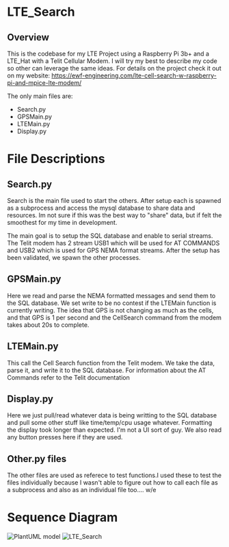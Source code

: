 # LTE_Search
## Overview
This is the codebase for my LTE Project using a Raspberry Pi 3b+ and a LTE_Hat with a Telit Cellular Modem. I will try my best to describe my code so other can leverage the same ideas. For details on the project check it out on my website:
https://ewf-engineering.com/lte-cell-search-w-raspberry-pi-and-mpice-lte-modem/

The only main files are:
 * Search.py
 * GPSMain.py
 * LTEMain.py
 * Display.py

# File Descriptions
## Search.py
Search is the main file used to start the others. After setup each is spawned as a subprocess and access the mysql database to share data and resources. Im not sure if this was the best way to "share" data, but if felt the smoothest for my time in development.

The main goal is to setup the SQL database and enable to serial streams. The Telit modem has 2 stream USB1 which will be used for AT COMMANDS and USB2 which is used for GPS NEMA format streams. After the setup has been validated, we spawn the other processes. 

## GPSMain.py
Here we read and parse the NEMA formatted messages and send them to the SQL database. We set write to be no contest if the LTEMain function is currently writing. The idea that GPS is not changing as much as the cells, and that GPS is 1 per second and the CellSearch command from the modem takes about 20s to complete.

## LTEMain.py
This call the Cell Search function from the Telit modem. We take the data, parse it, and write it to the SQL database. For information about the AT Commands refer to the Telit documentation

## Display.py
Here we just pull/read whatever data is being writting to the SQL database and pull some other stuff like time/temp/cpu usage whatever. Formatting the display took longer than expected. I'm not a UI sort of guy. We also read any button presses here if they are used. 

## Other.py files
The other files are used as referece to test functions.I used these to test the files individually because I wasn't able to figure out how to call each file as a subprocess and also as an individual file too.... w/e 

# Sequence Diagram
![PlantUML model](http://plantuml.com:80/plantuml/svg/VP4_JyCm4CNtVegR41r0AcC6L4Y1fPKAQJUMQt85I_vZ-MnGlptNn0gnLF1qrdltydlnaYE6c8oUoV4ogbPvj14Qmj1-tleJ80Ftbq9Vxvusg6msw4Y5-h9j9kg7vq9TAVOQJrdjXblXCAVcTTsB6F60J48tGC3DFUIfSfxiwFXBRoWerF1kQsSjjL4vot2zkBgRJpQ47ofWZzyME1ryS2qnJmnIuNz3Rd799E6_twX9wsRO-b883xjwinAUVVCuW2xcsJyM0wZsNZliuDabs_K9F1EWaIkGY9OC0aUPpIHEMegbYAkW8TlLAGGQNWfM8iroWR9Bd_osLQ3iqGM3vxzNE7De1JvftTEW8BPdH3W6Pq1qJNmXlOBaPPt6zp-VfP0bety0)
![LTE_Search](https://user-images.githubusercontent.com/4984563/182913063-ad019f31-ad4d-4325-964e-6ff6a7786024.jpg)
